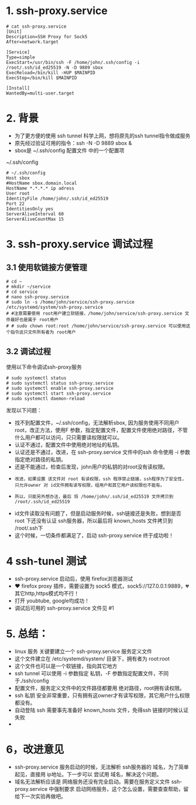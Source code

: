 # 1. ssh-proxy.service
```
# cat ssh-proxy.service 
[Unit]
Description=SSH Proxy for Sock5 
After=network.target

[Service]
Type=simple
ExecStart=/usr/bin/ssh -F /home/john/.ssh/config -i /root/.ssh/id_ed25519 -N -D 9889 sbox
ExecReload=/bin/kill -HUP $MAINPID
ExecStop=/bin/kill $MAINPID

[Install]
WantedBy=multi-user.target

```

# 2. 背景
- 为了更方便的使用 ssh tunnel 科学上网，想将原先的ssh tunnel指令做成服务  
- 原先经过验证可用的指令：ssh -N -D 9889 sbox &  
- sbox是 ~/.ssh/config 配置文件 中的一个配置项    

~/.ssh/config  
```
# ~/.ssh/config
Host sbox
#HostName sbox.domain.local
HostName *.*.*.* ip adress
User root
IdentityFile /home/john/.ssh/id_ed25519
Port 22
IdentitiesOnly yes
ServerAliveInterval 60
ServerAliveCountMax 15
```

# 3. ssh-proxy.service 调试过程
## 3.1 使用软链接方便管理
```
# cd ~
# mkdir ~/service
# cd service
# nano ssh-proxy.service
# sudo ln -s /home/john/service/ssh-proxy.service /etc/systemd/system/ssh-proxy.service
# #注意需要使用 root用户建立软链接，/home/john/service/ssh-proxy.service 文件最好也是属于 root用户
# # sudo chown root:root /home/john/service/ssh-proxy.service 可以使用这个指令这只文件所有者为 root用户

```

## 3.2 调试过程
使用以下命令调试ssh-proxy服务
```
# sudo systemctl status
# sudo systemctl status ssh-proxy.service
# sudo systemctl enable ssh-proxy.service
# sudo systemctl start ssh-proxy.service
# sudo systemctl daemon-reload

```
发现以下问题：  
- 找不到配置文件，~/.ssh/config，无法解析sbox, 因为服务使用不同用户root，改正方法，使用F 参数，指定配置文件，配置文件使用绝对路径，不管什么用户都可以访问，只只需要读权限就可以。
- 认证不通过，配置文件中使用绝对地址的私钥。
- 认证还是不通过，改进，在 ssh-proxy.service 文件中的ssh 命令使用 -i 参数指定绝对路径的私钥。
- 还是不能通过，检查后发现，john用户的私钥的对root没有读权限。
-     改进，如果设置 该文件对 root 有读权限，ssh 程序禁止链接，ssh程序为了安全性，只允许owner 对 id文件拥有读写权限，组用户和其它用户读权限也不能有。
-     所以，只能另外想办法，最后 将 /home/john/.ssh/id_ed25519 文件拷贝到 /root/.ssh/id_ed25519
- id文件读取没有问题了，但是启动服务时候，ssh链接还是失败，想到是否 root 下还没有认证 ssh服务器，所以最后将 known_hosts 文件拷贝到 /root/.ssh下
- 这个时候，一切条件都满足了，启动 ssh-proxy.service 终于成功啦！

# 4 ssh-tunel 测试
- ssh-proxy.service 启动后，使用 firefox浏览器测试
- ❤️ firefox proxy 插件，需要设置为 sock5 模式，sock5://127.0.0.1:9889，💔其它http,https模式均不行！
- 打开 youbtube, google均成功！
- 调试后可用的 ssh-proxy.service 文件见 #1

# 5. 总结：
- linux 服务 关键要建立一个 ssh-proxy.service 服务定义文件
- 这个文件建立在 /etc/systemd/system/ 目录下，拥有者为 root:root
- 这个文件也可以是一个软链接，指向其它地方
- ssh tunnel 可以使用 -i 参数指定 私钥，-F 参数指定配置文件，不同于./ssh/config
- 配置文件，服务定义文件中的文件路径都要用 绝对路径，root拥有读权限。
- ssh 私钥 安全非常重要，只有拥有这owner才有读写权限，其它用户什么权限都没有。
- 自动登陆 ssh 需要事先准备好 known_hosts 文件，免得ssh 链接的时候认证 失败
- 

# 6，改进意见
- ssh-proxy.service 服务启动的时候，无法解析 ssh服务器的 域名，为了简单起见，直接用 ip地址。下一步可以 尝试用 域名，解决这个问题。
- 域名无法解析应该是 网络服务还没有完全启动。需要在服务定义文件 ssh-proxy.service 中强制要求 启动网络服务，这个怎么设置，需要查查帮助，留给下一次实验再做吧。
